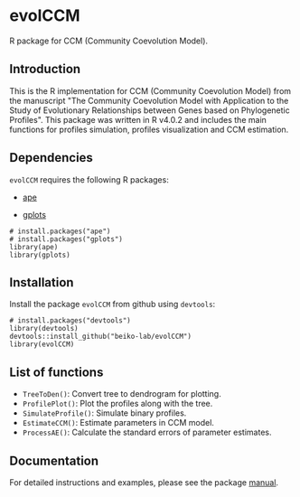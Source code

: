 # evolCCM
R package for CCM (Community Coevolution Model).

## Introduction
This is the R implementation for CCM (Community Coevolution Model) from the manuscript "The Community Coevolution Model with Application to the Study of Evolutionary Relationships between Genes based on Phylogenetic Profiles". This package was written in R v4.0.2 and includes the main functions for profiles simulation, profiles visualization and CCM estimation.

## Dependencies

`evolCCM` requires the following R packages:

- [ape](https://cran.r-project.org/web/packages/ape/)

- [gplots](https://cran.r-project.org/web/packages/gplots/index.html)

```
# install.packages("ape")
# install.packages("gplots")
library(ape)
library(gplots)
```


## Installation

Install the package `evolCCM` from github using `devtools`:

```
# install.packages("devtools")
library(devtools)
devtools::install_github("beiko-lab/evolCCM")
library(evolCCM)
```

## List of functions

- `TreeToDen()`: Convert tree to dendrogram for plotting.
- `ProfilePlot()`: Plot the profiles along with the tree.
- `SimulateProfile()`: Simulate binary profiles.
- `EstimateCCM()`: Estimate parameters in CCM model.
- `ProcessAE()`: Calculate the standard errors of parameter estimates.

## Documentation

For detailed instructions and examples, please see the package [manual](https://github.com/beiko-lab/evolCCM/blob/main/evolCCM_manual.pdf). 

